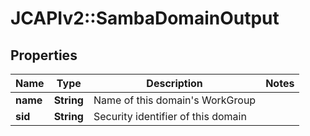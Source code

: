 # JCAPIv2::SambaDomainOutput

## Properties
Name | Type | Description | Notes
------------ | ------------- | ------------- | -------------
**name** | **String** | Name of this domain&#x27;s WorkGroup | 
**sid** | **String** | Security identifier of this domain | 

